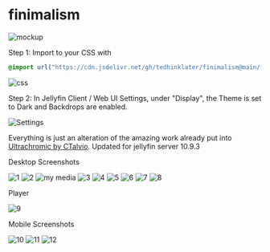 # finimalism
![mockup](https://i.imgur.com/pDflkeI.jpeg)

Step 1: Import to your CSS with

```css
@import url("https://cdn.jsdelivr.net/gh/tedhinklater/finimalism@main/finimalism7.css");

```
![css](https://i.imgur.com/5ih5O1f.png)

Step 2: In Jellyfin Client / Web UI Settings, under "Display", the Theme is set to Dark and Backdrops are enabled. 

![Settings](https://i.imgur.com/Y3bt0pw.png)

Everything is just an alteration of the amazing work already put into [Ultrachromic by CTalvio](https://github.com/CTalvio/Ultrachromic). Updated for jellyfin server 10.9.3

Desktop Screenshots

![1](https://i.imgur.com/Z2AN2RK.png)
![2](https://i.imgur.com/GVRiadF.png)
![my media](https://i.imgur.com/aTbvBDL.gif)
![3](https://i.imgur.com/iq1FptJ.png)
![4](https://i.imgur.com/HR5zb2t.png)
![5](https://i.imgur.com/R9rFmO6.png)
![6](https://i.imgur.com/CkS36Op.png)
![7](https://i.imgur.com/FJVQOL1.png)
![8](https://i.imgur.com/VhkLPLY.png)

Player

![9](https://i.imgur.com/0S4Be6w.png)

Mobile Screenshots

![10](https://i.imgur.com/rl9bayt.png)
![11](https://i.imgur.com/jgjHbtE.png)
![12](https://i.imgur.com/y2s3XNz.png)
